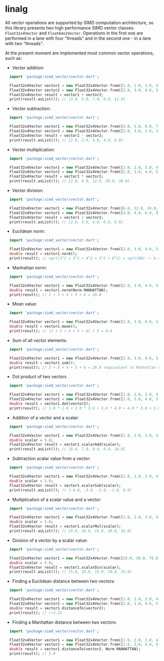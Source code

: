 # linalg

All vector operations are supported by SIMD computation architecture, so this library presents two high performance SIMD 
vector classes: `Float32x4Vector` and `Float64x2Vector`. Operations in the first one are performed in a lane with four "threads"
and in the second one - in a lane with two "threads".

At the present moment are implemented most common vector operations, such as:

- Vector addition:
````Dart
  import 'package:simd_vector/vector.dart';

  Float32x4Vector vector1 = new Float32x4Vector.from([1.0, 2.0, 3.0, 4.0, 5.0]);
  Float32x4Vector vector2 = new Float32x4Vector.from([2.0, 3.0, 4.0, 5.0, 6.0]);
  Float32x4Vector result = vector1 + vector2;
  print(result.asList()); // [3.0, 5.0, 7.0, 9.0, 11.0]
````

- Vector subtraction:
````Dart
  import 'package:simd_vector/vector.dart';

  Float32x4Vector vector1 = new Float32x4Vector.from([4.0, 5.0, 6.0, 7.0, 8.0]);
  Float32x4Vector vector2 = new Float32x4Vector.from([2.0, 3.0, 2.0, 3.0, 2.0]);
  Float32x4Vector result = vector1 - vector2;
  print(result.asList()); // [2.0, 2.0, 4.0, 4.0, 6.0]
````

- Vector multiplication:
````Dart
  import 'package:simd_vector/vector.dart';

  Float32x4Vector vector1 = new Float32x4Vector.from([1.0, 2.0, 3.0, 4.0, 5.0]);
  Float32x4Vector vector2 = new Float32x4Vector.from([2.0, 3.0, 4.0, 5.0, 6.0]);
  Float32x4Vector result = vector1 * vector2;
  print(result.asList()); // [2.0, 6.0, 12.0, 20.0, 30.0]
````

- Vector division:
````Dart
  import 'package:simd_vector/vector.dart';

  Float32x4Vector vector1 = new Float32x4Vector.from([6.0, 12.0, 24.0, 48.0, 96.0]);
  Float32x4Vector vector2 = new Float32x4Vector.from([3.0, 4.0, 6.0, 8.0, 12.0]);
  Float32x4Vector result = vector1 / vector2;
  print(result.asList()); // [2.0, 3.0, 4.0, 6.0, 8.0]
````

- Euclidean norm:
````Dart
  import 'package:simd_vector/vector.dart';

  Float32x4Vector vector1 = new Float32x4Vector.from([2.0, 3.0, 4.0, 5.0, 6.0]);
  double result = vector1.norm();
  print(result); // sqrt(2^2 + 3^2 + 4^2 + 5^2 + 6^2) = sqrt(90) ~~ 9.48
````

- Manhattan norm:
````Dart
  import 'package:simd_vector/vector.dart';

  Float32x4Vector vector1 = new Float32x4Vector.from([2.0, 3.0, 4.0, 5.0, 6.0]);
  double result = vector1.norm(Norm.MANHATTAN);
  print(result); // 2 + 3 + 4 + 5 + 6 = 20.0
````

- Mean value:
````Dart
  import 'package:simd_vector/vector.dart';

  Float32x4Vector vector1 = new Float32x4Vector.from([2.0, 3.0, 4.0, 5.0, 6.0]);
  double result = vector1.mean();
  print(result); // (2 + 3 + 4 + 5 + 6) / 5 = 4.0
````

- Sum of all vector elements:
````Dart
  import 'package:simd_vector/vector.dart';

  Float32x4Vector vector1 = new Float32x4Vector.from([2.0, 3.0, 4.0, 5.0, 6.0]);
  double result = vector1.sum();
  print(result); // 2 + 3 + 4 + 5 + 6 = 20.0 (equivalent to Manhattan norm)
````

- Dot product of two vectors
````Dart
  import 'package:simd_vector/vector.dart';

  Float32x4Vector vector1 = new Float32x4Vector.from([1.0, 2.0, 3.0, 4.0, 5.0]);
  Float32x4Vector vector2 = new Float32x4Vector.from([2.0, 3.0, 4.0, 5.0, 6.0]);
  double result = vector1.dot(vector2);
  print(result); // 1.0 * 2.0 + 2.0 * 3.0 + 3.0 * 4.0 + 4.0 * 5.0 + 5.0 * 6.0 = 70.0
````

- Addition of a vector and a scalar:
````Dart
  import 'package:simd_vector/vector.dart';

  Float32x4Vector vector1 = new Float32x4Vector.from([1.0, 2.0, 3.0, 4.0, 5.0]);
  double scalar = 5.0;
  Float32x4Vector result = vector1.scalarAdd(scalar);
  print(result.asList()); // [6.0, 7.0, 8.0, 9.0, 10.0]
````

- Subtraction scalar value from a vector:
````Dart
  import 'package:simd_vector/vector.dart';

  Float32x4Vector vector1 = new Float32x4Vector.from([1.0, 2.0, 3.0, 4.0, 5.0]);
  double scalar = 5.0;
  Float32x4Vector result = vector1.scalarSub(scalar);
  print(result.asList()); // [-4.0, -3.0, -2.0, -1.0, 0.0]
````

- Multiplication of a scalar value and a vector:
````Dart
  import 'package:simd_vector/vector.dart';

  Float32x4Vector vector1 = new Float32x4Vector.from([1.0, 2.0, 3.0, 4.0, 5.0]);
  double scalar = 5.0;
  Float32x4Vector result = vector1.scalarMul(scalar);
  print(result.asList()); // [5.0, 10.0, 15.0, 20.0, 25.0]
````

- Division of a vector by a scalar value:
````Dart
  import 'package:simd_vector/vector.dart';

  Float32x4Vector vector1 = new Float32x4Vector.from([25.0, 50.0, 75.0, 100.0, 125.0]);
  double scalar = 5.0;
  Float32x4Vector result = vector1.scalarDiv(scalar);
  print(result.asList()); // [5.0, 10.0, 15.0, 20.0, 25.0]
````

- Finding a Euclidean distance between two vectors:
````Dart
  import 'package:simd_vector/vector.dart';

  Float32x4Vector vector1 = new Float32x4Vector.from([1.0, 2.0, 3.0, 4.0, 5.0]);
  Float32x4Vector vector2 = new Float32x4Vector.from([2.0, 3.0, 4.0, 5.0, 6.0]);
  double result = vector1.distanceTo(vector2);
  print(result); // ~~2.23
````

- Finding a Manhattan distance between two vectors:
````Dart
  import 'package:simd_vector/vector.dart';

  Float32x4Vector vector1 = new Float32x4Vector.from([1.0, 2.0, 3.0, 4.0, 5.0]);
  Float32x4Vector vector2 = new Float32x4Vector.from([2.0, 3.0, 4.0, 5.0, 6.0]);
  double result = vector1.distanceTo(vector2, Norm.MANHATTAN);
  print(result); // 5.0
````
